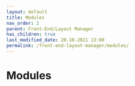 ```yaml
---
layout: default
title: Modules
nav_order: 2
parent: Front-End/Layout Manager
has_children: true
last_modified_date: 20-10-2021 13:00
permalink: /front-end-layout-manager/modules/
---
```


# Modules